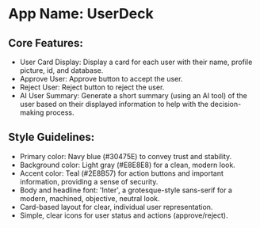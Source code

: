 # **App Name**: UserDeck

## Core Features:

- User Card Display: Display a card for each user with their name, profile picture, id, and database.
- Approve User: Approve button to accept the user. 
- Reject User: Reject button to reject the user.
- AI User Summary: Generate a short summary (using an AI tool) of the user based on their displayed information to help with the decision-making process.

## Style Guidelines:

- Primary color: Navy blue (#30475E) to convey trust and stability.
- Background color: Light gray (#E8E8E8) for a clean, modern look.
- Accent color: Teal (#2E8B57) for action buttons and important information, providing a sense of security.
- Body and headline font: 'Inter', a grotesque-style sans-serif for a modern, machined, objective, neutral look.  
- Card-based layout for clear, individual user representation.
- Simple, clear icons for user status and actions (approve/reject).
